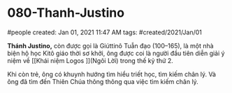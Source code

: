 # 080-Thanh-Justino
#people 
created: Jan 01, 2021 11:47 AM
tags: #created/2021/Jan/01

**Thánh Justino,** còn được gọi là Giúttinô Tuẫn đạo (100–165), là một nhà biện hộ học Kitô giáo thời sơ khởi, ông được coi là người đầu tiên diễn giải ý niệm về [[Khái niệm Logos ]](Ngôi Lời) trong thế kỷ thứ 2.

Khi còn trẻ, ông có khuynh hướng tìm hiểu triết học, tìm kiếm chân lý. Và ông đã tìm đến Thiên Chúa thông thông qua việc tìm kiếm chân lý.